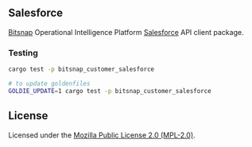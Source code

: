 ## Salesforce

[Bitsnap](https://bitsnap.io) Operational Intelligence Platform [Salesforce]() API client package.


### Testing

```bash
cargo test -p bitsnap_customer_salesforce

# to update goldenfiles
GOLDIE_UPDATE=1 cargo test -p bitsnap_customer_salesforce
```

## License

Licensed under the [Mozilla Public License 2.0 (MPL-2.0)](../../LICENSE).
